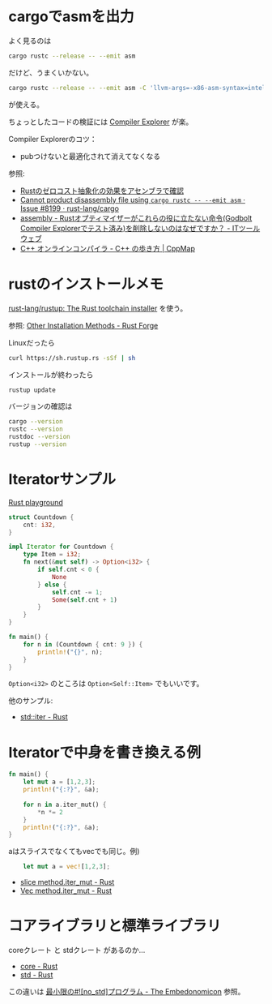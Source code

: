 
# cargoでasmを出力

よく見るのは
```sh
cargo rustc --release -- --emit asm
```
だけど、うまくいかない。

```sh
cargo rustc --release -- --emit asm -C 'llvm-args=-x86-asm-syntax=intel'
```
が使える。

ちょっとしたコードの検証には [Compiler Explorer](https://rust.godbolt.org/) が楽。

Compiler Explorerのコツ：
- pubつけないと最適化されて消えてなくなる

参照:
- [Rustのゼロコスト抽象化の効果をアセンブラで確認](https://blog.rust-jp.rs/tatsuya6502/posts/2019-12-zero-cost-abstraction/)
- [Cannot product disassembly file using ```cargo rustc -- --emit asm``` · Issue #8199 · rust-lang/cargo](https://github.com/rust-lang/cargo/issues/8199)
- [assembly - Rustオプティマイザーがこれらの役に立たない命令(Godbolt Compiler Explorerでテスト済み)を削除しないのはなぜですか？ - ITツールウェブ](https://ja.coder.work/so/assembly/504471)
- [C++ オンラインコンパイラ - C++ の歩き方 | CppMap](https://cppmap.github.io/tools/onlinecompilers/)


# rustのインストールメモ

[rust-lang/rustup: The Rust toolchain installer](https://github.com/rust-lang/rustup)
を使う。

参照: [Other Installation Methods - Rust Forge](https://forge.rust-lang.org/infra/other-installation-methods.html)

Linuxだったら
```sh
curl https://sh.rustup.rs -sSf | sh
```

インストールが終わったら
```sh
rustup update
```

バージョンの確認は
```sh
cargo --version
rustc --version
rustdoc --version
rustup --version
```

# Iteratorサンプル

[Rust playground](https://play.rust-lang.org/?version=stable&mode=debug&edition=2018&gist=7108685ed017337a850c0ad212b13039)

```rust
struct Countdown {
    cnt: i32,
}

impl Iterator for Countdown {
    type Item = i32;
    fn next(&mut self) -> Option<i32> {
        if self.cnt < 0 {
            None
        } else {
            self.cnt -= 1;
            Some(self.cnt + 1)
        }
    }
}

fn main() {
    for n in (Countdown { cnt: 9 }) {
        println!("{}", n);
    }
}
```

`Option<i32>`
のところは
`Option<Self::Item>`
でもいいです。

他のサンプル:
- [std::iter - Rust](https://doc.rust-lang.org/std/iter/#implementing-iterator)

# Iteratorで中身を書き換える例

```rust
fn main() {
    let mut a = [1,2,3];
    println!("{:?}", &a);
    
    for n in a.iter_mut() {
        *n *= 2
    }
    println!("{:?}", &a);
}
```

aはスライスでなくてもvecでも同じ。例)
```rust
    let mut a = vec![1,2,3];
```

- [slice method.iter_mut - Rust](https://doc.rust-lang.org/std/primitive.slice.html#method.iter_mut)
- [Vec method.iter_mut - Rust](https://doc.rust-lang.org/std/vec/struct.Vec.html#method.iter_mut)

# コアライブラリと標準ライブラリ

coreクレート
と
stdクレート
があるのか...

- [core - Rust](https://doc.rust-lang.org/core/)
- [std - Rust](https://doc.rust-lang.org/std/)

この違いは
[最小限の#![no_std]プログラム - The Embedonomicon](https://tomoyuki-nakabayashi.github.io/embedonomicon/smallest-no-std.html)
参照。
